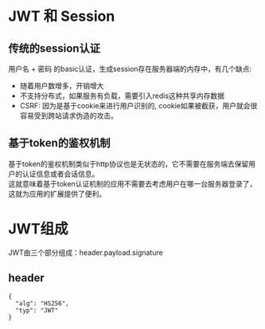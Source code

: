 # JWT 和 Session
## 传统的session认证
用户名 + 密码 的basic认证，生成session存在服务器端的内存中，有几个缺点:
* 随着用户数增多，开销增大  
* 不支持分布式，如果服务有负载，需要引入redis这种共享内存数据  
* CSRF: 因为是基于cookie来进行用户识别的, cookie如果被截获，用户就会很容易受到跨站请求伪造的攻击。

## 基于token的鉴权机制
基于token的鉴权机制类似于http协议也是无状态的，它不需要在服务端去保留用户的认证信息或者会话信息。   
这就意味着基于token认证机制的应用不需要去考虑用户在哪一台服务器登录了，这就为应用的扩展提供了便利。

# JWT组成  
JWT由三个部分组成：header.payload.signature

## header
```
{
  "alg": "HS256",
  "typ": "JWT"
}
```

